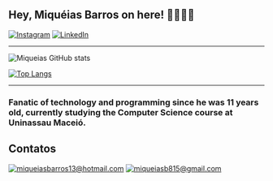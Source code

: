 ## Hey, Miquéias Barros on here! 🤘🏼🤘🏼

[![Instagram](https://img.shields.io/badge/Instagram-E4405F?style=for-the-badge&logo=instagram&logoColor=white)](https://www.instagram.com/miqueias.b1/)
[![LinkedIn](https://img.shields.io/badge/LinkedIn-0077B5?style=for-the-badge&logo=linkedin&logoColor=white)](https://br.linkedin.com/in/miqueias-barros-2b1488174)

---

![Miqueias GitHub stats](https://github-readme-stats.vercel.app/api?username=miqueiasfbarros&show_icons=true&theme=tokyonight)

[![Top Langs](https://github-readme-stats.vercel.app/api/top-langs/?username=miqueiasfbarros&layout=donut)](https://github.com/miqueiasfbarros/)
<br/>

---

### Fanatic of technology and programming since he was 11 years old, currently studying the Computer Science course at Uninassau Maceió.

## Contatos
[![miqueiasbarros13@hotmail.com](https://img.shields.io/badge/-Hotmail-%230077B5?style=for-the-badge&logo=microsoft-outlook&logoColor=white)](mailto:miqueiasbarros13@hotmail.com)
[![miqueiasb815@gmail.com](https://img.shields.io/badge/Gmail-D14836?style=for-the-badge&logo=gmail&logoColor=white)](mailto:miqueiasb815@gmail.com)
